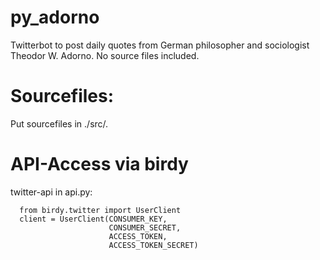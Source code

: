 # py_adorno
Twitterbot to post daily quotes from German philosopher and sociologist Theodor W. Adorno.
No source files included.

# Sourcefiles:
Put sourcefiles in \./src/.

# API-Access via birdy
twitter-api in api.py:
```
  from birdy.twitter import UserClient
  client = UserClient(CONSUMER_KEY,
                      CONSUMER_SECRET,
                      ACCESS_TOKEN,
                      ACCESS_TOKEN_SECRET)
```                      
